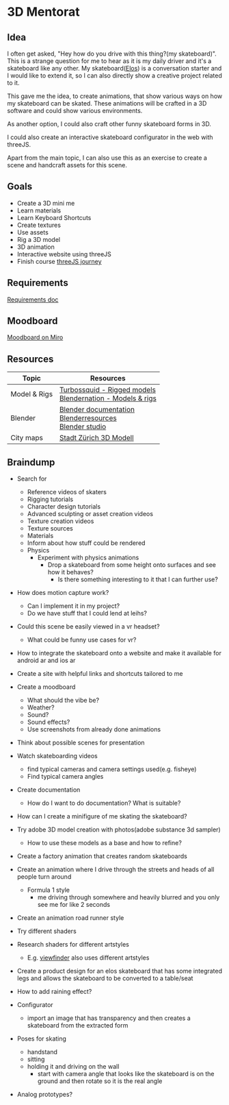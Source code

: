 # 3D Mentorat

## Idea

I often get asked, "Hey how do you drive with this thing?(my skateboard)". This is a strange question for me to hear as it is my daily driver and it's a skateboard like any other. My skateboard([Elos](https://elosskateboards.com/)) is a conversation starter and I would like to extend it, so I can also directly show a creative project related to it.

This gave me the idea, to create animations, that show various ways on how my skateboard can be skated. These animations will be crafted in a 3D software and could show various environments.

As another option, I could also craft other funny skateboard forms in 3D.

I could also create an interactive skateboard configurator in the web with threeJS.

Apart from the main topic, I can also use this as an exercise to create a scene and handcraft assets for this scene.

## Goals

- Create a 3D mini me
- Learn materials
- Learn Keyboard Shortcuts
- Create textures
- Use assets
- Rig a 3D model
- 3D animation
- Interactive website using threeJS
- Finish course [threeJS journey](https://threejs-journey.com/)

## Requirements

[Requirements doc](M3D_01-03_Merkblatt_Richtlinien.pdf)

## Moodboard

[Moodboard on Miro](https://miro.com/app/board/uXjVMhXxN68=/?share_link_id=148584472550)

## Resources

| Topic        | Resources                                                                                                                                                                      |
| ------------ | ------------------------------------------------------------------------------------------------------------------------------------------------------------------------------ |
| Model & Rigs | [Turbossquid - Rigged models](https://www.turbosquid.com/de/rigged-models)<br>[Blendernation - Models & rigs](https://www.blendernation.com/category/art/free-blender-models/) |
| Blender      | [Blender documentation](https://docs.blender.org/manual/en/latest/)<br>[Blenderresources](https://blenderresources.com/)<br>[Blender studio](https://blenderresources.com/)    |
| City maps    | [Stadt Zürich 3D Modell](https://www.stadt-zuerich.ch/ted/de/index/geoz/plan-und-datenbezug/3d-stadtmodell.html)                                                               |


## Braindump

- Search for
  - Reference videos of skaters
  - Rigging tutorials
  - Character design tutorials
  - Advanced sculpting or asset creation videos
  - Texture creation videos
  - Texture sources
  - Materials
  - Inform about how stuff could be rendered
  - Physics
    - Experiment with physics animations
      - Drop a skateboard from some height onto surfaces and see how it behaves?
        - Is there something interesting to it that I can further use?

- How does motion capture work?
  - Can I implement it in my project?
  - Do we have stuff that I could lend at leihs?

- Could this scene be easily viewed in a vr headset?
  - What could be funny use cases for vr?

- How to integrate the skateboard onto a website and make it available for android ar and ios ar

- Create a site with helpful links and shortcuts tailored to me
- Create a moodboard
  - What should the vibe be?
  - Weather?
  - Sound?
  - Sound effects?
  - Use screenshots from already done animations
- Think about possible scenes for presentation
- Watch skateboarding videos
  - find typical cameras and camera settings used(e.g. fisheye)
  - Find typical camera angles

- Create documentation
  - How do I want to do documentation? What is suitable?

- How can I create a minifigure of me skating the skateboard?
- Try adobe 3D model creation with photos(adobe substance 3d sampler)
  - How to use these models as a base and how to refine?

- Create a factory animation that creates random skateboards

- Create an animation where I drive through the streets and heads of all people turn around
  - Formula 1 style
    - me driving through somewhere and heavily blurred and you only see me for like 2 seconds

- Create an animation road runner style

- Try different shaders
- Research shaders for different artstyles
  - E.g. [viewfinder](https://store.steampowered.com/app/1382070/Viewfinder/) also uses different artstyles

- Create a product design for an elos skateboard that has some integrated legs and allows the skateboard to be converted to a table/seat

- How to add raining effect?
- Configurator
  - import an image that has transparency and then creates a skateboard from the extracted form

- Poses for skating
  - handstand
  - sitting
  - holding it and driving on the wall
    - start with camera angle that looks like the skateboard is on the ground and then rotate so it is the real angle

- Analog prototypes?